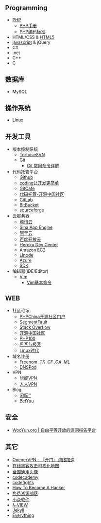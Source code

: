 
<div style="margin:0 auto; width:70%" class="wiki">
<h2>Programming</h2>
<ul class="hide">
<li><a class="external" target="_blank"href="https://github.com/D-ZL/D_ZL/wiki/PHP">PHP</a>
<ul>
<li><a class="external" target="_blank"href="http://php.net/manual/zh/">PHP手册</a></li>
<li><a class="external" target="_blank"href="http://framework.zend.com/manual/1.12/zh/coding-standard.coding-style.html">PHP编码标准</a></li>
</ul>
</li>
<li><a class="external" target="_blank">HTML/CSS</a> & <a class="external" target="_blank"href="https://github.com/D-ZL/D_ZL/wiki/HTML5">HTML5</a></li>
<li><a class="external" target="_blank"href="https://github.com/D-ZL/D_ZL/wiki/javascript">javascript</a> & <a class="external" target="_blank">jQuery</a></li>
<li><a class="external" target="_blank">C#</a></li>
<li><a class="external" target="_blank">.net</a></li>
<li><a class="external" target="_blank">C++</a></li>
<li><a class="external" target="_blank">C</a></li>
</ul>


<h2>数据库</h2>
<ul class="hide">
<li><a class="external" target="_blank">MySQL</a></li>
</ul>

<h2>操作系统</h2>
<ul class="hide">
<li>Linux</li>
</ul>

<h2>开发工具</h2>
<ul class="hide">
<li>
版本控制系统

<ul>
<li><a class="external" target="_blank"href="http://tortoisesvn.net/">TortoiseSVN</a></li>
<li>
<a class="external" target="_blank"href="http://git-scm.com/">Git</a>

<ul>
<li><a class="external" target="_blank"href="https://github.com/D-ZL/D_ZL/wiki/Git%20%E5%B8%B8%E7%94%A8%E5%91%BD%E4%BB%A4%E8%AF%A6%E8%A7%A3">Git 常用命令详解</a></li>
</ul>
</li>
</ul>
</li>
<li>
代码托管平台

<ul >
<li><a class="external" target="_blank"href="https://github.com/">Github</a></li>
<li><a class="external" target="_blank"href="https://coding.net/home.html">coding让开发更简单</a></li>
<li><a class="external" target="_blank"href="https://gitcafe.com/">GitCafe</a></li>
<li><a class="external" target="_blank"href="https://git.oschina.net/">代码托管-开源中国社区</a></li>
<li><a class="external" target="_blank"href="https://gitlab.com">GitLab</a></li>
<li><a class="external" target="_blank"href="https://bitbucket.org/">BitBucket</a></li>
<li><a class="external" target="_blank"href="https://sourceforge.net/">sourceforge</a></li>
</ul>
</li>
<li>
云服务器

<ul>
<li><a class="external" target="_blank"href="http://www.qcloud.com/">腾讯云</a></li>
<li><a class="external" target="_blank"href="http://sae.sina.com.cn/">Sina App Engine</a></li>
<li><a class="external" target="_blank"href="http://www.aliyun.com/">阿里云</a></li>
<li><a class="external" target="_blank"href="http://developer.baidu.com/">百度开放云</a></li>
<li><a class="external" target="_blank"href="https://devcenter.heroku.com">Heroku Dev Center</a></li>
<li><a class="external" target="_blank"href="http://aws.amazon.com/cn/">Amazon EC2</a></li>
<li><a class="external" target="_blank"href="https://www.linode.com/">Linode</a></li>
<li><a class="external" target="_blank"href="http://azure.microsoft.com/zh-cn/">Azure</a></li>
<li><a class="external" target="_blank"href="http://www.sdk.cn/">SDK</a></li>
</ul>
</li>
<li>
编辑器(IDE/Editor)

<ul>
<li>
<a class="external" target="_blank"href="http://www.vim.org/">Vim</a>

<ul>
<li><a class="external" target="_blank"href="https://github.com/D-ZL/D_ZL/wiki/Vim%E5%9F%BA%E6%9C%AC%E5%91%BD%E4%BB%A4">Vim基本命令</a></li>
</ul>
</li>
</ul>
</li>
</ul>

<h2>WEB</h2>

<ul class="hide">
<li>
社区论坛

<ul >
<li><a class="external" target="_blank"href="http://www.phpchina.com/">PHPChina开源社区门户</a></li>
<li><a class="external" target="_blank"href="http://segmentfault.com/">SegmentFault</a></li>
<li><a class="external" target="_blank"href="http://stackoverflow.com/">Stack Overflow</a></li>
<li><a class="external" target="_blank"href="http://www.oschina.net/">开源中国社区</a></li>
<li><a class="external" target="_blank"href="http://www.php100.com/">PHP100</a></li>
<li><a class="external" target="_blank"href="http://www.freebuf.com/">黑客与极客</a></li>
<li><a class="external" target="_blank"href="http://linux.chinaunix.net/">Linux时代</a></li>
</ul>
</li>
<li>域名注册

<ul >
<li><a class="external" target="_blank"href="http://www.freenom.com/">Freenom <em>.TK</em> <em>.CF</em> <em>.GA</em> <em>.ML</em></a></li>
<li><a class="external" target="_blank"href="https://www.dnspod.cn/">DNSPod</a></li>
</ul>
</li>

<li>
VPN

<ul >
<li><a class="external" target="_blank"href="http://www.qjvpn.net/">旗舰VPN</a></li>
<li><a class="external" target="_blank"href="http://www.davpn.com/">人人VPN</a></li>
</ul>
</li>
<li>
Blog

<ul >
<li><a class="external" target="_blank"href="http://hotoo.me/">闲耘&trade;</a></li>
<li><a class="external" target="_blank"href="http://beiyuu.com/">BeiYuu</a></li>
</ul>
</li>
</ul>

<h2>安全</h2>
<ul class="hide">
<li><a class="external" target="_blank"href="http://www.wooyun.org">WooYun.org | 自由平等开放的漏洞报告平台</a></li>
</ul>

<h2>其它</h2>

<ul class="hide">
<li><a class="external" target="_blank"href="http://www.openervpn.in/">OpenerVPN - 『开门』网络加速</a></li>
<li><a class="external" target="_blank"href="http://map.ipviking.com/">在线黑客攻击可视化地图</a></li>
<li><a class="external" target="_blank"href="https://en.gravatar.com/">全国通用头像</a></li>
<li><a class="external" target="_blank"href="http://www.codecademy.com/zh/dashboard">codecademy</a></li>
<li><a class="external" target="_blank"href="http://codefights.com">codefights</a></li>
<li><a class="external" target="_blank"href="http://www.catb.org/esr/faqs/hacker-howto.html">How To Become A Hacker</a></li>
<li><a class="external" target="_blank"href="http://www.freehao123.com/">免费资源部落</a></li>
<li><a class="external" target="_blank"href="http://www.appinn.com/">小众软件</a></li>
<li><a class="external" target="_blank"href="http://www.miaodeli.com/lambda/">λ-VIEW</a></li>
<li><a class="external" target="_blank"href="http://jekyllcn.com/">Jekyll</a></li>
<li><a class="external" target="_blank"href="http://www.voidtools.com/">Everything</a></li>
</ul>


</div>
<script type="text/javascript">
$(document).ready(function(){
        $('#content a').each(function(index,element){
            var href = $(this).attr('href');
            if(href.indexOf('#') == 0){
            }else if ( href.indexOf('/') == 0 || href.toLowerCase().indexOf('beiyuu.com')>-1 ){
            $(this).attr('target','_blank');
            }else{
            $(this).attr('target','_blank');
            $(this).addClass('external');
            }
            });
        $('body').delegate('h2','click',function(e){
            e.preventDefault();
            $(this).next('ul').toggle();
            });
        });
</script>
